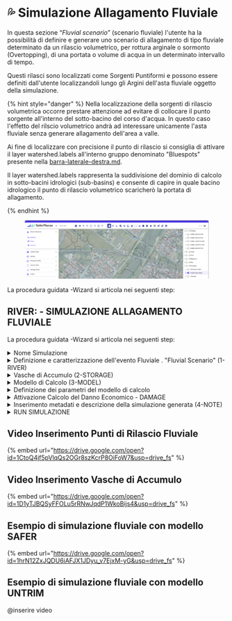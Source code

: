 # 💦 Simulazione Allagamento Fluviale

In questa sezione “_Fluvial scenario_” (scenario fluviale) l'utente ha  la possibilità di definire e generare uno scenario di allagamento di tipo fluviale determinato da un rilascio volumetrico, per rottura arginale o sormonto (Overtopping), di una portata o volume di acqua in un determinato intervallo di tempo.

Questi rilasci sono localizzati come Sorgenti Puntiformi e possono essere definiti dall'utente localizzandoli lungo gli Argini dell'asta fluviale oggetto della simulazione.



{% hint style="danger" %}
Nella localizzazione della sorgenti di rilascio volumetrica occorre prestare attenzione ad evitare di collocare il punto sorgente all'interno del sotto-bacino del corso d'acqua. In questo caso l'effetto del rilscio volumetrico andrà ad interessare unicamente l'asta fluviale senza generare allagamento dell'area a valle.

Ai fine di localizzare con precisione il punto di rilascio si consiglia di attivare il layer watershed.labels all'interno gruppo denominato "Bluespots" presente nella [barra-laterale-destra.md](../../saferplaces-interfaccia-gui-web/barra-laterale-destra.md "mention").

Il layer watershed.labels rappresenta la suddivisione del dominio di calcolo in sotto-bacini idrologici (sub-basins)  e consente di capire in quale bacino idrologico il punto di rilascio volumetrico scaricherò la portata di allagamento.


{% endhint %}

<figure><img src="../../.gitbook/assets/watershed.png" alt=""><figcaption></figcaption></figure>

La procedura guidata -Wizard si articola nei seguenti step:

## RIVER: - SIMULAZIONE ALLAGAMENTO FLUVIALE

La procedura guidata -Wizard si articola nei seguenti step:

<details>

<summary>Nome Simulazione</summary>

L'utente può modificare il nome della simulaizone editando liberamente il nome che viene assegnato automaticamente. Si consiglia di utilizzare un nome composto da caratteri standard e numeri senza uso dello spazio e/o simboli.

<img src="../../.gitbook/assets/COAST_NAME.png" alt="" data-size="original">



</details>

<details>

<summary>Definizione e caratterizzazione  dell'evento  Fluviale . "Fluvial Scenario" (1-RIVER)</summary>

l primo step 1-RIVER richiede la localizzazione  e caratterizzazione in termini di intensità e durata dell'evento di rilascio fluviale che si intende simulare simulare.

L'utente ha la possibilità di generare e localizzare molteplici eventi di rilascio fluviale, che possono essere determinati da Rottura Arginale o Sormonto Arginale, attraverso l'attivazione del pulsante "ADD RIVER EVENT".

<img src="../../.gitbook/assets/ADD_RIVER_EVENT.png" alt="" data-size="original">

Dopo avere cliccato sul pulsante si attiva il Tool River che permette di definire sulla mappa i punti di rilascio fluviale.&#x20;

L'aggiunta di un nuovo punto avviene cliccando sulla mappa con il tasto destro del Mouse.

* NEW consente di aggiungere un nuovo punto e di definire successivamente il volume di acqua oggetto del rilscio puntuale
* DELETE - Eliminare un singolo punto di rilascio
* CLEAR - Eliminare tutti i punti di rilascio

Dopo avere aggiunto nel dominio di calcolo tutti i punti di rilascio Fluviale, cliccando sul pulsante BACK TO THE WIZARD, si ritorna alla finestra che riporta il numero totale dei punti definiti (che rappresentano le eventuali brecce o sormonti arginali) e il valore cumulato del volume rilasciato da tutti i punti definiti sulla mappa del dominio.

Per tutti i punti generati e il corrispondente volume cumulato  l'utente deve definire la durata del rilascio che verrà utilizzata dal modello idrodinamico UNTRIM.

La DURATA del Rilascio ("Total duration of the river event")  viene definita in ore (h) e rappresenta la durata del rilascio per tutti i punti definiti. Non è possibile definire durate specifiche per ogni punto di rilascio.

<img src="../../.gitbook/assets/1_RIVER.png" alt="" data-size="original">

</details>

<details>

<summary>Vasche di Accumulo (2-STORAGE)</summary>

Come misura di mitigazione dell'hazard la piattaforma SaferPlaces consente all'utente di inserire nel dominio di calcolo delle Vasche di Accumulo (Storage Tanks) che permettono di ridurre il volume di acqua che allaga una specifica area o sotto-bacino del dominio oggetto della simulazione.

Gli Storage Tanks possono essere localizzato come elementi puntiformi mediante l'attivazione dello strumento “_Draw storage tank_”, presente sia nel Wizard che nella  [barra-superiore.md](../../saferplaces-interfaccia-gui-web/barra-superiore.md "mention").

Il tool di generazione delle Storage Tank (Vasche di Accumulo) si attiva cliccando sul Pulsante "NEW" e consente di localizzare le vasche e di associare a ciascuna vasca la capacità volumetrica in mc.

Nel riquadro denominato "Select Storage Tanks to simulate" l'utente ha la possibilità di selezionare e/o rimuvere le Vasche di Accumulo presenti nel dominio. Con il Pulsante "REMOVE ALL" si de-selezionano tutte le vasche presenti.

<img src="../../.gitbook/assets/2_STORAGE_RIVER.png" alt="" data-size="original">

</details>

<details>

<summary>Modello di Calcolo (3-MODEL)</summary>

In questa sezione del Wizard l'utente ha la possibilità di&#x20;

1. Selezionare il modello di Allagamento (Hazard)
2. Attivare il calcolo del Dannno Economico (Damage)

I modelli di allagamento Pluviale disponibili sono:&#x20;

[safer\_rain.md](../modelli-di-allagamento-hazard-saferplaces/safer_rain.md "mention") - Modello Raster-based filling and spilling

[untrim.md](../modelli-di-allagamento-hazard-saferplaces/untrim.md "mention") - Modello Idrodinamico 2D

L'opzione di default è sempre il modello [safer\_rain.md](../modelli-di-allagamento-hazard-saferplaces/safer_rain.md "mention")

Nel caso si selezioni il modello [untrim.md](../modelli-di-allagamento-hazard-saferplaces/untrim.md "mention") occorre definire i seguenti parametri "Settings" cliccando sul task dedicato.&#x20;

* Slider - Durata della Simulazione in ore (h) -Tmax - Max time of simulation
* Slider - Coefficiente di scabrezza Manning  -Manning Coefficient
* Slider - Cella di calcolo in numero di pixel -nl - The number of pixel for each element side&#x20;
* Slider - Tempo di integrazione numerico  (min) -Delta T - Time simulation step
* Slider - Frequenza Stampa Output  (min) -Ti - Time shoot interval

L'attivazione del modello di calcolo del Danno Economico procede spuntando il check-box "Apply Damage"

<img src="../../.gitbook/assets/fluvial_scenario.png" alt="" data-size="original">

</details>

<details>

<summary>Definizione dei parametri del modello di calcolo</summary>

Modello SaferPlaces - Nel caso si sia selezionato il modello di calcolo SaferPlaces non è necessario specificare ulteriori parametri di calcolo. Nel caso delle simulazioni Pluviali si attiva automaticamente il codice [safer\_rain.md](../modelli-di-allagamento-hazard-saferplaces/safer_rain.md "mention")

<img src="../../.gitbook/assets/image (50).png" alt="" data-size="original">

Modello UNTRIM - Nel caso si sia selezionato il modello idrodinamico [untrim.md](../modelli-di-allagamento-hazard-saferplaces/untrim.md "mention") occorre specificare alcuni parametri molto importati di simulazione selezionando con gli slider i valori.

* Durata della Simulazione in ore (h) - il valore da selezionare corrisponde alla durata dell'evento che si vuole simulare, ad esempio se l'evento di rilascio fluviale dura 2h la durata della simulazione deve essere maggiore o uguale alla durata dell'evento
* Manning Coefficient (adim) - coefficiente di attrito di Manning che viene ipotizzato uniforme nel dominio di calcolo. Valore Consigliato 0.2
* nl (m) - Dimensione della cella di calcolo quadrata definita come numero dei pixel in metri. Ad esempio se si seleziona 50 e il lidar del dominio ha una risoluzione di 2 m allora la dimensione della cella è pari a 100m. In questo caso nel caso di Lidar a risoluzione 1/2 si consigli un valore tra 20 e 50. La dimensione della cella di calcolo influisce sul numero totale delle celle di calcolo in funzione anche della estensione del dominio. Il numero totale influisce a sua volta sul tempo di calcolo. Si consiglia rimanere al di sotto delle 20000 celle nell'intero dominio per avere tempi di calcolo contenuti (3 minuti per ogni ora di simulazione )
* Delta T - Passo di imntegrazione numerico (sec) - Si consiglia di selezionare il passo di integrazione pari a 6 secondi.
* Ti - Time Shot Interval (min) - Qui si definisce l'intervallo temporale di produzione degli output

<img src="../../.gitbook/assets/image (51).png" alt="" data-size="original">

<img src="../../.gitbook/assets/image (52).png" alt="" data-size="original">



</details>

<details>

<summary>Attivazione Calcolo del Danno Economico - DAMAGE</summary>

Nella procedura guidata alla pagina "Model" è possibile attivare il calcolo del danno economico per ciascun edificio inserito.

Il calcolo del Danno Economico viene eseguito in prima analisi applicando le seguenti ipotesi:

1. Tutti gli edifici cono considerati residenziali con un curva di vulnerabilità residenziale
2.  Valore dell'edificio pari a 1000 euro/mq\


    <figure><img src="../../.gitbook/assets/image (49).png" alt=""><figcaption></figcaption></figure>

\


</details>

<details>

<summary>Inserimento metadati e descrizione della simulazione generata (4-NOTE)</summary>

Cliccando sul pulsante EDIT l'utente può attivare una casella di testo dove inserire metadati e dettagli descrittivi della simulazione che ha appena creato.Cliccando sul pulsante

<img src="../../.gitbook/assets/4_NOTE_RIVER.png" alt="" data-size="original">

\


</details>

<details>

<summary>RUN SIMULAZIONE</summary>

Cliccando sul pulsante RUN l'utente attiva l'esecuzione della simulazione creata.\
Dopo l'avvio sul pannello Control Panel si aggiungerà l'esecuzione del processo attivato con indicazione dello stato di avanzamento.

<img src="../../.gitbook/assets/control_panel.png" alt="" data-size="original">\


</details>



## Video Inserimento Punti di Rilascio Fluviale



{% embed url="https://drive.google.com/open?id=1CtoQ4jf5pVlqQs2OGr8szKcrP8OiFoW7&usp=drive_fs" %}



## Video Inserimento Vasche di Accumulo



{% embed url="https://drive.google.com/open?id=1D1yTJBQSyFFOLu5rRNwJqdP1WkoBijs4&usp=drive_fs" %}

## Esempio di simulazione fluviale con modello SAFER



{% embed url="https://drive.google.com/open?id=1hrN12ZxJQDU6iAFJX1JDyu_v7EjxM-yG&usp=drive_fs" %}

## Esempio di simulazione fluviale con modello UNTRIM



@inserire video
